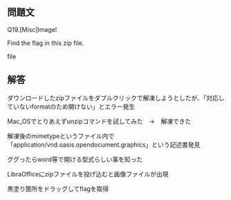 ## 問題文
Q19.[Misc]Image!

Find the flag in this zip file.

file

## 解答
ダウンロードしたzipファイルをダブルクリックで解凍しようとしたが、「対応していないformatのため開けない」とエラー発生

Mac_OSでとりあえずunzipコマンドを試してみた　→　解凍できた

解凍後のmimetypeというファイル内で「application/vnd.oasis.opendocument.graphics」という記述書発見

ググったらword等で開ける型式らしい事を知った

LibraOfficeにzipファイルを投げ込むと画像ファイルが出現

黒塗り箇所をドラッグしてflagを取得